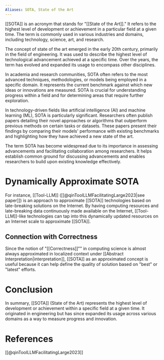 ```yaml
---
Aliases: SOTA, State of the Art
---
```


[[SOTA]] is an acronym that stands for "[[State of the Art]]." It refers to the highest level of development or achievement in a particular field at a given time. The term is commonly used in various industries and domains, including technology, science, art, and research.

The concept of state of the art emerged in the early 20th century, primarily in the field of engineering. It was used to describe the highest level of technological advancement achieved at a specific time. Over the years, the term has evolved and expanded its usage to encompass other disciplines.

In academia and research communities, SOTA often refers to the most advanced techniques, methodologies, or models being employed in a specific domain. It represents the current benchmark against which new ideas or innovations are measured. SOTA is crucial for understanding progress within a field and for determining areas that require further exploration.

In technology-driven fields like artificial intelligence (AI) and machine learning (ML), SOTA is particularly significant. Researchers often publish papers detailing their novel approaches or algorithms that outperform previous methods on certain tasks or datasets. These papers present their findings by comparing their models' performance with existing benchmarks and highlighting how they have achieved a new state of the art. 

The term SOTA has become widespread due to its importance in assessing advancements and facilitating collaboration among researchers. It helps establish common ground for discussing advancements and enables researchers to build upon existing knowledge effectively.
# Dynamically Approximate SOTA
For instance, [[Tool-LLM]] ([[@qinToolLLMFacilitatingLarge2023|see paper]]) is an approach to approximate [[SOTA]] technologies based on late-breaking solutions on the Internet. By having computing resources and late-breaking data continuously made available on the Internet, [[Tool-LLM]]-like technologies can tap into this dynamically updated resources on an Internet scale to approximate [[SOTA]].

## Connection with Correctness
Since the notion of "[[Correctness]]"" in computing science is almost always approximated in localized context under [[Abstract Interpretation|interpretation]], [[SOTA]] as an approximated concept is useful because it can help define the quality of solution based on "best" or "latest" efforts. 

# Conclusion

In summary, [[SOTA]] (State of the Art) represents the highest level of development or achievement within a specific field at a given time. It originated in engineering but has since expanded its usage across various domains as a way to measure progress and innovation.

# References

[[@qinToolLLMFacilitatingLarge2023]]